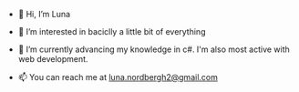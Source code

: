 - 👋 Hi, I’m Luna

- 👀 I’m interested in baciclly a little bit of everything

- 🌱 I’m currently advancing my knowledge in c#. I'm also most active with web development.

- 📫 You can reach me at luna.nordbergh2@gmail.com
